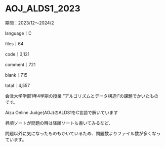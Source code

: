 # AOJ_ALDS1_2023

期間：2023/12〜2024/2


language｜C

files｜64

code｜3,121

comment｜721

blank｜715

total｜4,557


会津大学学部1年4学期の授業 ”アルゴリズムとデータ構造Ⅰ”の課題でかいたものです。

Aizu Online Judge(AOJ)のALDS1をC言語で解いています

昇順ソートが問題の時は降順ソートも書いてみるなど、

問題以外に気になったものもかいているため、問題数よりファイル数が多くなっています。
